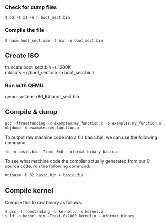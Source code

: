 ### Check for dump files

```
$ od -t x1 -A n boot_sect.bin
```

### Compile the file

```
$ nasm boot_sect.asm -f bin -o boot_sect.bin
```

## Create ISO
truncate boot_sect.bin -s 1200K   
mkisofs -o /boot_sect.iso -b boot_sect.bin /

### Run with QEMU
qemu-system-x86_64 boot_sect.bin

## Compile & dump
```c
gcc -ffreestanding -c examples/my_function.c -o examples/my_function.o 
objdump -d examples/my_function.o

```

To output raw machine code into a file basic.bin, we can use the following command

```
ld -o basic.bin -Ttext 0x0 --oformat binary basic.o
```

To
see what machine code the compiler actually generated from our C source code, run the
following command:

```
ndisasm -b 32 basic.bin > basic.dis
```

## Compile kernel

Compile this to raw binary as follows:

```
$ gcc -ffreestanding -c kernel.c -o kernel.o
$ ld -o kernel.bin -Ttext 0x1000 kernel.o --oformat binary
```
